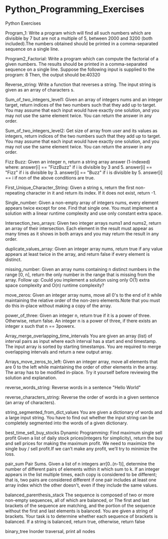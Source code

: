 # Python_Programming_Exercises
Python Exercises

Program_1: 
Write a program which will find all such numbers which are divisible by 7 but are not a multiple of 5, between 2000 and 3200 (both included).The numbers obtained should be printed in a comma-separated sequence on a single line.

Program2_Factorial:
Write a program which can compute the factorial of a given numbers. The results should be printed in a comma-separated sequence on a single line. Suppose the following input is supplied to the program: 8 Then, the output should be:40320

Reverse_string:
Write a function that reverses a string. The input string is given as an array of characters s.

Sum_of_two_integers_level1:
Given an array of integers nums and an integer target, return indices of the two numbers such
that they add up to target. You may assume that each input would have exactly one solution, 
and you may not use the same element twice. You can return the answer in any order.


Sum_of_two_integers_level2:
Get size of array from user and its values as integers, return indices of the two numbers such
that they add up to target. You may assume that each input would have exactly one solution, and 
you may not use the same element twice. You can return the answer in any order.

Fizz Buzz:
Given an integer n, return a string array answer (1-indexed) where:
answer[i] == "FizzBuzz" if i is divisible by 3 and 5.
answer[i] == "Fizz" if i is divisible by 3.
answer[i] == "Buzz" if i is divisible by 5.
answer[i] == i if non of the above conditions are true.

First_Unique_Character_String:
Given a string s, return the first non-repeating character in it and return its index.
If it does not exist, return -1.

Single_number:
Given a non-empty array of integers nums, every element appears twice except for one. Find that single one.
You must implement a solution with a linear runtime complexity and use only constant extra space.

Intersection_two_arrays:
Given two integer arrays nums1 and nums2, return an array of their intersection. Each element in the result must
appear as many times as it shows in both arrays and you may return the result in any order.

duplicate_values_array:
Given an integer array nums, return true if any value appears at least twice in the array,
and return false if every element is distinct.

missing_number:
Given an array nums containing n distinct numbers in the range [0, n], return the only number in the range
that is missing from the array.
Follow up: Could you implement a solution using only O(1) extra space complexity and O(n) runtime complexity?

move_zeros:
Given an integer array nums, move all 0's to the end of it while maintaining the relative order of the non-zero
elements.Note that you must do this in-place without making a copy of the array.

power_of_three:
Given an integer n, return true if it is a power of three. Otherwise, return false.
An integer n is a power of three, if there exists an integer x such that n == 3powerx.

Array_merge_overlapping_time_intervals
You are given an array (list) of interval pairs as input where each interval has a start and end timestamp.
The input array is sorted by starting timestamps. 
You are required to merge overlapping intervals and return a new output array.

Arrays_move_zeros_to_left:
Given an integer array, move all elements that are 0 to the left
while maintaining the order of other elements in the array. The array has to be modified in-place.
Try it yourself before reviewing the solution and explanation.

reverse_words_string:
Reverse words in a sentence "Hello World"

reverse_characters_string:
Reverse the order of words in a given sentence (an array of characters).

string_segmented_from_dict_values
You are given a dictionary of words and a large input string.
You have to find out whether the input string can be completely segmented into the words of a given dictionary.

best_time_sell_buy_stocks
Dynamic Programming: Find maximum single sell profit Given a list of daily stock prices(integers for
simplicity), return the buy and sell prices for making the maximum profit. We need to maximize the
single buy / sell profit.If we can’t make any profit, we’ll try to minimize the loss.

pair_sum
Pair Sums. Given a list of n integers arr[0..(n-1)], 
determine the number of different pairs of elements within it which sum to k.
If an integer appears in the list multiple times, each copy is considered to be different; that is, 
two pairs are considered different if one pair includes at least one array index which the other doesn't, 
even if they include the same values.

balanced_parenthesis_stack
 The sequence is composed of two or more non-empty sequences, all of which are balanced, or
The first and last brackets of the sequence are matching, and the portion of the sequence without the first and 
last elements is balanced. You are given a string of brackets. 
Your task is to determine whether each sequence of brackets is balanced. 
If a string is balanced, return true, otherwise, return false

binary_tree
Inorder traversal, print all nodes